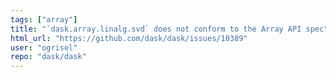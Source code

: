 ```yaml
---
tags: ["array"]
title: "`dask.array.linalg.svd` does not conform to the Array API spec"
html_url: "https://github.com/dask/dask/issues/10389"
user: "ogrisel"
repo: "dask/dask"
---
```


